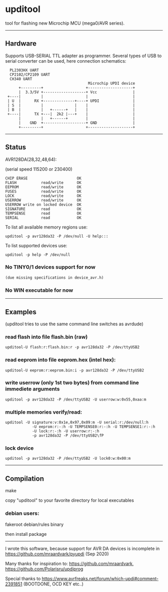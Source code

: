 # upditool

tool for flashing new Microchip MCU (mega0/AVR series).

*************************************************************************

## Hardware

Supports USB-SERIAL TTL adapter as programmer. Several types of USB
to serial converter can be used, here connection schematics:

      PL2303HX UART
      CP2102/CP2109 UART
      CH340 UART
                                         Microchip UPDI device
          +---------+                   +--------------------+
          |  3.3/5V +-------------------+ Vcc                |
     +----|         |                   |                    |
     | U  |      RX +--------------+----+ UPDI               |
     | S  |         |              |    |                    |
     | B  |         |   +------+   |    |                    |
     +----|      TX +---|  2k2 |---+    |                    |
          |         |   +------+        |                    |
          |    GND  +-------------------+ GND                |
          +---------+                   +--------------------+

*************************************************************************

## Status

AVR128DA(28,32,48,64):

(serial speed 115200 or 230400)

    CHIP ERASE                      OK
    FLASH           read/write      OK
    EEPROM          read/write      OK
    FUSES           read/write      OK
    LOCK            read/write      OK
    USERROW         read/write      OK
    USERROW write on locked device  OK
    SIGNATURE       read            OK
    TEMPSENSE       read            OK
    SERIAL          read            OK

To list all available memory regions use:

    upditool -p avr128da32 -P /dev/null -U help:::

To list supported devices use:

    upditool -p help -P /dev/null

### No TINY0/1 devices support for now
    (due missing specifications in device_avr.h)
    
### No WIN executable for now

*************************************************************************

## Examples

(upditool tries to use the same command line switches as avrdude)

### read flash into file flash.bin (raw)

    upditool-U flash:r:flash.bin:r -p avr128da32 -P /dev/ttyUSB2

### read eeprom into file eeprom.hex (intel hex):

    upditool-U eeprom:r:eeprom.bin:i -p avr128da32 -P /dev/ttyUSB2

### write userrow (only 1st two bytes) from command line immediete arguments

    upditool -p avr128da32 -P /dev/ttyUSB2 -U userrow:w:0x55,0xaa:m

### multiple memories verify/read:

    upditool -U signature:v:0x1e,0x97,0x09:m -U serial:r:/dev/null:h
                -U eeprom:r:-:h -U TEMPSENSE0:r:-:h -U TEMPSENSE1:r:-:h
                -U lock:r:-:h -U userrow:r:-:h
                -p avr128da32 -P /dev/ttyUSB2\fP

### lock device

    upditool -p avr128da32 -P /dev/ttyUSB2 -U lock0:w:0x00:m

*************************************************************************

## Compilation

make

copy "upditool" to your favorite directory for local executables


### debian users:

fakeroot debian/rules binary

then install package

*************************************************************************
I wrote this software,  because support for AVR DA devices is incomplete in 
https://github.com/mraardvark/pyupdi  (Sep 2020)

Many thanks for inspiration to:
<https://github.com/mraardvark>,
<https://github.com/Polarisru/updiprog>

Special thanks to 
<https://www.avrfreaks.net/forum/which-updi#comment-2391851>
(BOOTDONE, OCD KEY etc..)
